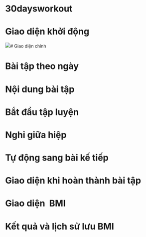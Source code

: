 # 30daysworkout
# Giao diện khởi động
<a href='https://www.linkpicture.com/view.php?img=LPic61b838bbdb0dd2007852265'><img src='https://www.linkpicture.com/q/Ảnh1.png' type='image'></a># Giao diện chính
# Bài tập theo ngày

# Nội dung bài tập

# Bắt đầu tập luyện

# Nghỉ giữa hiệp

# Tự động sang bài kế tiếp

# Giao diện khi hoàn thành bài tập

# Giao diện  BMI

# Kết quả và lịch sử lưu BMI
